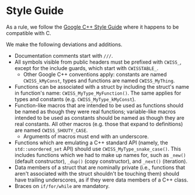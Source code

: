 # Style Guide

As a rule, we follow the [Google C++ Style Guide](https://google.github.io/styleguide/cppguide.html)
where it happens to be compatible with C.

We make the following deviations and additions.
- Documentation comments start with `///`.
- All symbols visible from public headers must be prefixed with `CWISS_`, except
  for the include guards, which start with `CWISSTABLE_`.
  - Other Google C++ conventions apply: constants are named `CWISS_kMyConst`,
    types and functions are named `CWISS_MyThing`.
- Functions can be associated with a struct by including the struct's name
  in function's name: `CWISS_MyType_MyFunction()`. The same applies for types
  and constants (e.g. `CWISS_MyType_kMyConst`).
- Function-like macros that are intended to be used as functions should be named
  as though they were real functions; variable-like macros intended to be used
  as constants should be named as though they are real constants. All other
  macros (e.g. those that expand to definitions) are named `CWISS_SHOUTY_CASE`.
  - Arguments of macros must end with an underscore.
- Functions which are emulating a C++ standard API (namely, the
  `std::unordered_set` API) should use `CWISS_MyType_snake_case()`. This
  includes functions which we had to make up names for, such as `_new()`
  (default constructor), `_dup()` (copy constructor), and `_next()` (iteration).
- Data members of a struct that are nominally private (i.e., functions that
  aren't associated with the struct shouldn't be touching them) should have
  trailing underscores, as if they were data members of a C++ class.
- Braces on `if/for/while` are mandatory.